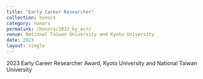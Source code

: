 ```yaml
---
title: "Early Career Researcher"
collection: honors
category: honors
permalink: /honors/2023_ky_ecr/
venue: National Taiwan University and Kyoto University
date: 2023
layout: single
---
```


2023 Early Career Researcher Award, Kyoto University and National Taiwan University